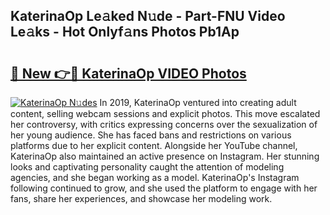 ## KaterinaOp Le𝚊ked N𝚞de - Part-FNU Video Le𝚊ks - Hot Onlyf𝚊ns Photos Pb1Ap

# <h2><a href="http://ac35914.deff.icu/?id=KaterinaOp">🔗 New 👉🔴 KaterinaOp VIDEO Photos</a></h2>

[![KaterinaOp N𝚞des](https://i.imgur.com/rIISA9y.gif)](http://ac35914.deff.icu/?id=KaterinaOp)
In 2019, KaterinaOp ventured into creating adult content, selling webcam sessions and explicit photos. This move escalated her controversy, with critics expressing concerns over the sexualization of her young audience. She has faced bans and restrictions on various platforms due to her explicit content. Alongside her YouTube channel, KaterinaOp also maintained an active presence on Instagram. Her stunning looks and captivating personality caught the attention of modeling agencies, and she began working as a model. KaterinaOp's Instagram following continued to grow, and she used the platform to engage with her fans, share her experiences, and showcase her modeling work.
